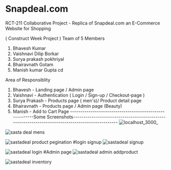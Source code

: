 # Snapdeal.com
RCT-211 Collaborative Project - Replica of Snapdeal.com an E-Commerce Website for Shopping

( Construct Week Project )
Team of 5 Members
1. Bhavesh Kumar
2. Vaishnavi Dilip Borkar
3. Surya prakash pokhriyal
4. Bhairavnath Gotam
5. Manish kumar Gupta cd 

Area of Responsiblity
1. Bhavesh  - Landing page / Admin page 
2. Vaishnavi - Authentication ( Login / Sign-up / Checkout-page )
3. Surya Prakash - Products page ( men's)/ Product detail page
4. Bhairavnath - Products page / Admin page (Beauty)
5. Manish - Add to Cart Page 
--------------------------------------------------------Some Screenshots------------------------------------------------------------------------------------------------
![localhost_3000_](https://user-images.githubusercontent.com/110034571/213993330-dad487e3-2b1b-42e4-867a-8e422ecfb836.png)


![sasta deal mens](https://user-images.githubusercontent.com/110034571/213983507-f1bb95bf-d1ed-4da8-b24b-7045833be501.png)

![sastadeal product pegination](https://user-images.githubusercontent.com/110034571/213983546-020a95b0-3c44-4398-bd91-2a80b60ea4e7.png)
#login signup
![sastadeal signup](https://user-images.githubusercontent.com/110034571/213983618-60ddfb54-dc40-4e55-abac-d7db4fad25b4.png)

![sastadeal login](https://user-images.githubusercontent.com/110034571/213984114-9af04e48-8b11-4644-b61a-5374095c7734.png)
#Admin page
![sastadeal admin  addproduct](https://user-images.githubusercontent.com/110034571/213985011-6e57f1c9-d7fb-46d2-839a-92b6a39c0b57.png)

![sastadeal inventory](https://user-images.githubusercontent.com/110034571/213985038-56f40c10-8e13-4516-9090-6f6db7160ac4.png)
